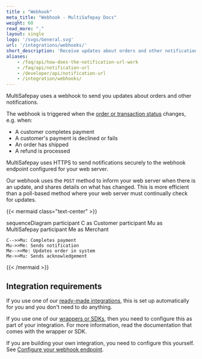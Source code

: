 ```yaml
---
title : "Webhook"
meta_title: "Webhook - MultiSafepay Docs"
weight: 60
read_more: "."
layout: single
logo: '/svgs/General.svg'
url: '/integrations/webhooks/'
short_description: 'Receive updates about orders and other notifications.'
aliases:
    - /faq/api/how-does-the-notification-url-work
    - /faq/api/notification-url
    - /developer/api/notification-url
    - /integration/webhooks/
---
```


MultiSafepay uses a webhook to send you updates about orders and other notifications.

The webhook is triggered when the [order or transaction status](/about-payments/multisafepay-statuses/) changes, e.g. when:

- A customer completes payment
- A customer's payment is declined or fails
- An order has shipped
- A refund is processed

MultiSafepay uses HTTPS to send notifications securely to the webhook endpoint configured for your web server.

Our webhook uses the `POST` method to inform your web server when there is an update, and shares details on what has changed. This is more efficient than a poll-based method where your web server must continually check for updates.

{{< mermaid class="text-center" >}}

sequenceDiagram
    participant C as Customer
    participant Mu as MultiSafepay
    participant Me as Merchant

    C-->>Mu: Completes payment
    Mu->>Me: Sends notification
    Me-->>Me: Updates order in system
    Me->>Mu: Sends acknowledgement

{{< /mermaid >}}
&nbsp;  

## Integration requirements

If you use one of our [ready-made integrations](/integrations/ready-made/), this is set up automatically for you and you don't need to do anything.

If you use one of our [wrappers or SDKs](/developers/wrappers-sdks/), then you need to configure this as part of your integration. For more information, read the documentation that comes with the wrapper or SDK.

If you are building your own integration, you need to configure this yourself. See [Configure your webhook endpoint](/integrations/self-made/configure-your-webhook/).
